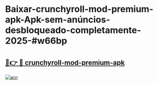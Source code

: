 # Baixar-crunchyroll-mod-premium-apk-Apk-sem-anúncios-desbloqueado-completamente-2025-#w66bp

# <h2><a href="https://ainizakaria.my?title=crunchyroll-mod-premium-apk&ref=24M">🔗👉 🔴 crunchyroll-mod-premium-apk</a></h2>

[![acn](https://github.com/user-attachments/assets/0f9c940e-d8b0-45ae-aac7-cd30a18b3e1c)](https://ainizakaria.my?title=crunchyroll-mod-premium-apk&ref=24M)

